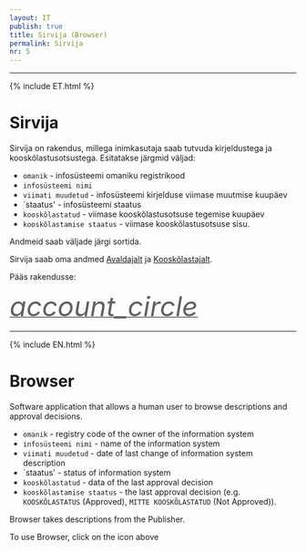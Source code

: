 ```yaml
---
layout: IT
publish: true
title: Sirvija (Browser)
permalink: Sirvija
nr: 5
---
```


---

{% include ET.html %}

# Sirvija

Sirvija on rakendus, millega inimkasutaja saab tutvuda kirjeldustega ja kooskõlastusotsustega. Esitatakse järgmid väljad:

- `omanik` - infosüsteemi omaniku registrikood
- `infosüsteemi nimi`
- `viimati muudetud` - infosüsteemi kirjelduse viimase muutmise kuupäev
- `staatus' - infosüsteemi staatus
- `kooskõlastatud` - viimase kooskõlastusotsuse tegemise kuupäev
- `kooskõlastamise staatus` - viimase kooskõlastusotsuse sisu.

Andmeid saab väljade järgi sortida.

Sirvija saab oma andmed [Avaldajalt](Avaldaja) ja [Kooskõlastajalt](Kooskõlastaja).

Pääs rakendusse:

<a href='http://ec2-35-160-53-79.us-west-2.compute.amazonaws.com:8082/' style='border-bottom: none !important;'><i class="material-icons ikoon" style='color: #616161; font-size: 48px;'>account_circle</i></a>

---

{% include EN.html %}

# Browser

Software application that allows a human user to browse descriptions and approval decisions. 

- `omanik` - registry code of the owner of the information system
- `infosüsteemi nimi` - name of the information system
- `viimati muudetud` - date of last change of information system description
- `staatus' - status of information system
- `kooskõlastatud` - data of the last approval decision
- `kooskõlastamise staatus` - the last approval decision (e.g. `KOOSKÕLASTATUS` (Approved), `MITTE KOOSKÕLASTATUD` (Not Approved)).

Browser takes descriptions from the Publisher. 

To use Browser, click on the icon above
